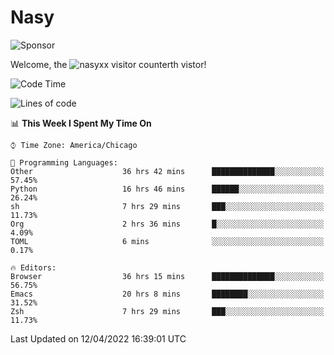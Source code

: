 # Nasy

<!--
<p align="center">
<img height="200" src="https://github-readme-stats.vercel.app/api?username=nasyxx&count_private=true&show_icons=true&theme=dracula&include_all_commits=true"/>
<img height="200" src="https://github-readme-stats.vercel.app/api/top-langs/?username=nasyxx&theme=dracula&hide=html,jupyter+notebook&count_private=true&show_icons=true"/>
</p>

  
----------------
-->

![Sponsor](https://img.shields.io/static/v1.svg?label=Sponsor&message=%E2%9D%A4&logo=GitHub&style=flat&color=pink)
 
Welcome, the ![nasyxx visitor counter](https://count.getloli.com/get/@nasyxx?theme=rule34)th vistor!
 
<!--START_SECTION:waka-->
![Code Time](http://img.shields.io/badge/Code%20Time-2%2C224%20hrs%2039%20mins-blue)

![Lines of code](https://img.shields.io/badge/From%20Hello%20World%20I%27ve%20Written-5%20Million%20lines%20of%20code-blue)

📊 **This Week I Spent My Time On** 

```text
⌚︎ Time Zone: America/Chicago

💬 Programming Languages: 
Other                    36 hrs 42 mins      ██████████████░░░░░░░░░░░   57.45% 
Python                   16 hrs 46 mins      ██████░░░░░░░░░░░░░░░░░░░   26.24% 
sh                       7 hrs 29 mins       ███░░░░░░░░░░░░░░░░░░░░░░   11.73% 
Org                      2 hrs 36 mins       █░░░░░░░░░░░░░░░░░░░░░░░░   4.09% 
TOML                     6 mins              ░░░░░░░░░░░░░░░░░░░░░░░░░   0.17%

🔥 Editors: 
Browser                  36 hrs 15 mins      ██████████████░░░░░░░░░░░   56.75% 
Emacs                    20 hrs 8 mins       ████████░░░░░░░░░░░░░░░░░   31.52% 
Zsh                      7 hrs 29 mins       ███░░░░░░░░░░░░░░░░░░░░░░   11.73%

```


 Last Updated on 12/04/2022 16:39:01 UTC
<!--END_SECTION:waka-->

<!-- ![visitors](https://visitor-badge.laobi.icu/badge?page_id=nasyxx.nasyxx) -->
